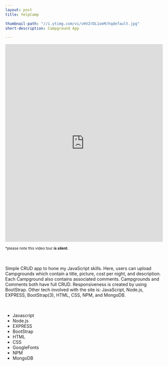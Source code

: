 ```yaml
---
layout: post
title: YelpCamp

thumbnail-path: "//i.ytimg.com/vi/vHVZrDL1oeM/hqdefault.jpg"
short-description: Campground App

---
```

<iframe width="100%" height="630" src="https://www.youtube.com/embed/vHVZrDL1oeM" frameborder="0" frameborder="0" allowfullscreen></iframe>
<br />

<small>*please note this video tour <strong>is silent</strong>.</small>

<br />
<br />
Simple CRUD app to hone my JavaScript skills. Here, users can upload Campgrounds which contain a title, picture, cost per night, and description.
 Each Campground also contains associated comments. Campgrounds and Comments both have full CRUD.
 Responsiveness is created by using BootStrap. Other tech involved with the site is: JavaScript, Node.js, EXPRESS, BootStrap(3), HTML, CSS, NPM, and MongoDB.
<br />
<br />
<br />


<ul>
    <li>Javascript</li>
    <li>Node.js</li>
    <li>EXPRESS</li>
    <li>BootStrap</li>
    <li>HTML</li>
    <li>CSS</li>
    <li>GoogleFonts</li>
    <li>NPM</li>
    <li>MongoDB</li>
</ul>